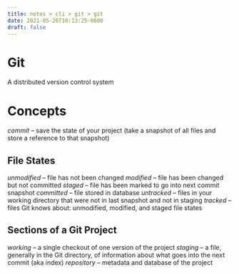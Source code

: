 ```yaml
---
title: notes > cli > git > git
date: 2021-05-26T10:13:25-0600
draft: false
---
```

# Git
A distributed version control system

# Concepts
*commit* – save the state of your project (take a snapshot of all files and store a reference to that snapshot)

## File States
*unmodified* – file has not been changed
*modified* – file has been changed but not committed
*staged* – file has been marked to go into next commit snapshot
*committed* – file stored in database
*untracked* – files in your working directory that were not in last snapshot and not in staging
*tracked* – files Git knows about: unmodified, modified, and staged file states

## Sections of a Git Project
*working* – a single checkout of one version of the project
*staging* – a file, generally in the Git directory, of information about what goes into the next commit (aka index)
*repository* – metadata and database of the project
